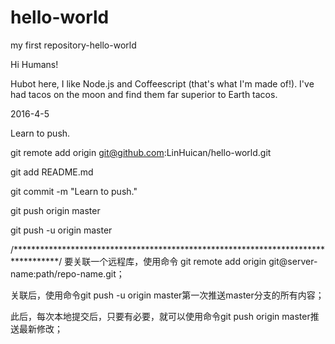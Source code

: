 # hello-world
my first repository-hello-world

Hi Humans!

Hubot here, I like Node.js and Coffeescript (that's what I'm made of!).
I've had tacos on the moon and find them far superior to Earth tacos.

2016-4-5

Learn to push.

git remote add origin git@github.com:LinHuican/hello-world.git

git add README.md

git commit -m "Learn to push."

git push origin master

git push -u origin master

/**********************************************************************************/
要关联一个远程库，使用命令
git remote add origin git@server-name:path/repo-name.git；

关联后，使用命令git push -u origin master第一次推送master分支的所有内容；

此后，每次本地提交后，只要有必要，就可以使用命令git push origin master推送最新修改；
